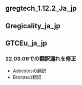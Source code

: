 ## gregtech_1.12.2_Ja_jp  
## Gregicality_ja_jp  
## GTCEu_ja_jp  
### 22.03.09での翻訳漏れを修正  
- Asbestosの翻訳
- Bronzeの翻訳
